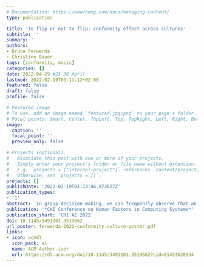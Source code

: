 ```yaml
---
# Documentation: https://wowchemy.com/docs/managing-content/
type: publication

title: 'To flip or not to flip: conformity effect across cultures'
subtitle: ''
summary: ''
authors:
- Bruce Ferwerda
- Christine Bauer
tags: [conformity, music]
categories: []
date: 2022-04-29 #25-30 April
lastmod: 2022-02-19T03:11:12+02:00
featured: false
draft: false
profile: false

# Featured image
# To use, add an image named `featured.jpg/png` to your page's folder.
# Focal points: Smart, Center, TopLeft, Top, TopRight, Left, Right, BottomLeft, Bottom, BottomRight.
image:
  caption: ''
  focal_point: ''
  preview_only: false

# Projects (optional).
#   Associate this post with one or more of your projects.
#   Simply enter your project's folder or file name without extension.
#   E.g. `projects = ["internal-project"]` references `content/project/deep-learning/index.md`.
#   Otherwise, set `projects = []`.
projects: []
publishDate: '2022-02-19T01:13:46.973627Z'
publication_types:
- '1'
abstract: 'In group decision-making, we can frequently observe that an individual adapts their behavior or belief to fit in with the group’s majority opinion. This phenomenon has been widely observed to exist especially against an objectively correct answer---in face-to-face and online interaction alike. To a lesser extent, studies have investigated the conformity effect in settings based on personal opinions and feelings; thus, in settings where an objectively right or wrong answer does not exist. In such settings, the direction of conformity tends to play a role in whether an individual will conform. While cultural differences in conformity behavior have been observed repeatedly in settings with an objectively correct answer, the role of culture has not been explored yet for settings with subjective topics. Hence, the focus of this study is on how conformity develops across cultures for such cases. We developed an online experiment in which participants needed to reach a positive group consensus on adding a song to a music playlist. After seeing the group members’ ratings, the participants had the opportunity to revise their own. Our findings suggest that the willingness to flip to a positive outcome was far less than to a negative outcome. Overall, conformity behavior was far less pronounced for participants from the United Kingdom compared to participants from India.'
publication: '*CHI Conference on Human Factors in Computing Systems*'
publication_short: 'CHI AE 2022'
doi: 10.1145/3491101.3519662
url_poster: ferwerda-2022-conformity-culture-poster.pdf
links: 
- icon: acmdl
  icon_pack: ai
  name: ACM Author-izer
  url: https://dl.acm.org/doi/10.1145/3491101.3519662?cid=81453628934
---
```

